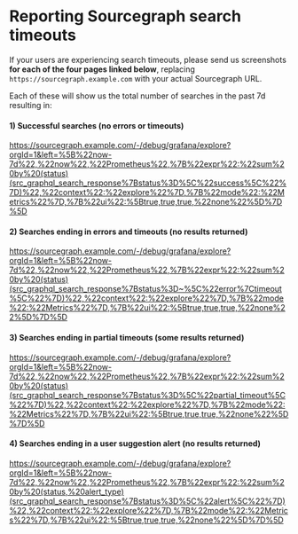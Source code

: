 # Reporting Sourcegraph search timeouts

If your users are experiencing search timeouts, please send us screenshots **for each of the four pages linked below**, replacing `https://sourcegraph.example.com` with your actual Sourcegraph URL.

Each of these will show us the total number of searches in the past 7d resulting in:

#### 1) Successful searches (no errors or timeouts)

https://sourcegraph.example.com/-/debug/grafana/explore?orgId=1&left=%5B%22now-7d%22,%22now%22,%22Prometheus%22,%7B%22expr%22:%22sum%20by%20(status)(src_graphql_search_response%7Bstatus%3D%5C%22success%5C%22%7D)%22,%22context%22:%22explore%22%7D,%7B%22mode%22:%22Metrics%22%7D,%7B%22ui%22:%5Btrue,true,true,%22none%22%5D%7D%5D

#### 2) Searches ending in errors and timeouts (no results returned)

https://sourcegraph.example.com/-/debug/grafana/explore?orgId=1&left=%5B%22now-7d%22,%22now%22,%22Prometheus%22,%7B%22expr%22:%22sum%20by%20(status)(src_graphql_search_response%7Bstatus%3D~%5C%22error%7Ctimeout%5C%22%7D)%22,%22context%22:%22explore%22%7D,%7B%22mode%22:%22Metrics%22%7D,%7B%22ui%22:%5Btrue,true,true,%22none%22%5D%7D%5D

#### 3) Searches ending in partial timeouts (some results returned)

https://sourcegraph.example.com/-/debug/grafana/explore?orgId=1&left=%5B%22now-7d%22,%22now%22,%22Prometheus%22,%7B%22expr%22:%22sum%20by%20(status)(src_graphql_search_response%7Bstatus%3D%5C%22partial_timeout%5C%22%7D)%22,%22context%22:%22explore%22%7D,%7B%22mode%22:%22Metrics%22%7D,%7B%22ui%22:%5Btrue,true,true,%22none%22%5D%7D%5D

#### 4) Searches ending in a user suggestion alert (no results returned)

https://sourcegraph.example.com/-/debug/grafana/explore?orgId=1&left=%5B%22now-7d%22,%22now%22,%22Prometheus%22,%7B%22expr%22:%22sum%20by%20(status,%20alert_type)(src_graphql_search_response%7Bstatus%3D%5C%22alert%5C%22%7D)%22,%22context%22:%22explore%22%7D,%7B%22mode%22:%22Metrics%22%7D,%7B%22ui%22:%5Btrue,true,true,%22none%22%5D%7D%5D
